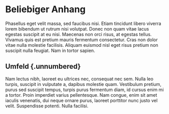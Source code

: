 # Beliebiger Anhang

Phasellus eget velit massa, sed faucibus nisi. Etiam tincidunt libero viverra lorem bibendum ut rutrum nisi volutpat. Donec non quam vitae lacus egestas suscipit at eu nisi. Maecenas non orci risus, at egestas tellus. Vivamus quis est pretium mauris fermentum consectetur. Cras non dolor vitae nulla molestie facilisis. Aliquam euismod nisl eget risus pretium non suscipit nulla feugiat. Nam in tortor sapien. 

## Umfeld  {.unnumbered}

Nam lectus nibh, laoreet eu ultrices nec, consequat nec sem. Nulla leo turpis, suscipit in vulputate a, dapibus molestie quam. Vestibulum pretium, purus sed suscipit tempus, turpis purus fermentum diam, id cursus enim mi a tortor. Proin imperdiet varius pellentesque. Nam congue, enim sit amet iaculis venenatis, dui neque ornare purus, laoreet porttitor nunc justo vel velit. Suspendisse potenti. Nulla facilisi.
